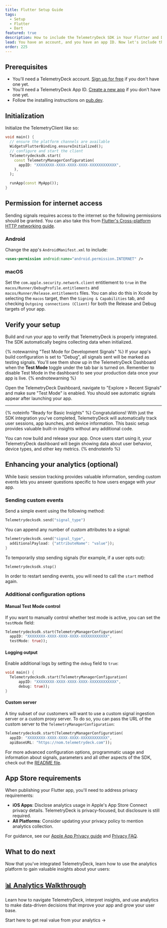 ```yaml
---
title: Flutter Setup Guide
tags:
  - Setup
  - Flutter
  - Dart
featured: true
description: How to include the TelemetryDeck SDK in Your Flutter and Dart app
lead: You have an account, and you have an app ID. Now let's include the TelemetryClient Package in your Flutter application
order: 225
---
```


## Prerequisites

<!-- vale proselint.Cliches = NO -->

- You'll need a TelemetryDeck account. [Sign up for free](https://dashboard.telemetrydeck.com/register?source=fluttersdk) if you don't have one yet.
- You'll need a TelemetryDeck App ID. [Create a new app](https://dashboard.telemetrydeck.com/apps/create) if you don't have one yet.
- Follow the installing instructions on [pub.dev](https://pub.dev/packages/telemetrydecksdk/install).
<!-- vale proselint.Cliches = YES -->

## Initialization

Initialize the TelemetryClient like so:

```dart
void main() {
  // ensure the platform channels are available
  WidgetsFlutterBinding.ensureInitialized();
  // configure and start the client
  Telemetrydecksdk.start(
    const TelemetryManagerConfiguration(
      appID: "XXXXXXXX-XXXX-XXXX-XXXX-XXXXXXXXXXXX",
    ),
  );

  runApp(const MyApp());
}
```

## Permission for internet access

Sending signals requires access to the internet so the following permissions should be granted. You can also take this from [Flutter's Cross-platform HTTP networking guide](https://docs.flutter.dev/data-and-backend/networking).

### Android

Change the app's `AndroidManifest.xml` to include:

```xml
<uses-permission android:name="android.permission.INTERNET" />
```

### macOS

Set the `com.apple.security.network.client` entitlement to `true` in the `macos/Runner/DebugProfile.entitlements` and `macos/Runner/Release.entitlements` files. You can also do this in Xcode by selecting the `macos` target, then the `Signing & Capabilities` tab, and checking `Outgoing connections (Client)` for both the Release and Debug targets of your app.

## Verify your setup

Build and run your app to verify that TelemetryDeck is properly integrated. The SDK automatically begins collecting data when initialized.

{% notewarning "Test Mode for Development Signals" %}
If your app's build configuration is set to "Debug", all signals sent will be marked as testing signals. You'll see them show up in the TelemetryDeck Dashboard when the **Test Mode** toggle under the tab bar is turned on. Remember to disable Test Mode in the dashboard to see your production data once your app is live.
{% endnotewarning %}

Open the TelemetryDeck Dashboard, navigate to "Explore > Recent Signals" and make sure "Test Mode" is enabled. You should see automatic signals appear after launching your app.

---

{% noteinfo "Ready for Basic Insights" %}
Congratulations! With just the SDK integration you've completed, TelemetryDeck will automatically track user sessions, app launches, and device information. This basic setup provides valuable built-in insights without any additional code.

You can now build and release your app. Once users start using it, your TelemetryDeck dashboard will begin showing data about user behavior, device types, and other key metrics.
{% endnoteinfo %}

## Enhancing your analytics (optional)

While basic session tracking provides valuable information, sending custom events lets you answer questions specific to how users engage with *your* app.

### Sending custom events

Send a simple event using the following method:

```dart
Telemetrydecksdk.send("signal_type")
```

You can append any number of custom attributes to a signal:

```dart
Telemetrydecksdk.send("signal_type",
  additionalPayload: {"attributeName": "value"});
}
```

To temporarily stop sending signals (for example, if a user opts out):

```dart
Telemetrydecksdk.stop()
```

In order to restart sending events, you will need to call the `start` method again.

### Additional configuration options

#### Manual Test Mode control

If you want to manually control whether test mode is active, you can set the `testMode` field:

```dart
Telemetrydecksdk.start(TelemetryManagerConfiguration(
  appID: "XXXXXXXX-XXXX-XXXX-XXXX-XXXXXXXXXXXX",
  testMode: true));
```

#### Logging output

Enable additional logs by setting the `debug` field to `true`:

```dart
void main() {
  Telemetrydecksdk.start(TelemetryManagerConfiguration(
      appID: "XXXXXXXX-XXXX-XXXX-XXXX-XXXXXXXXXXXX",
      debug: true));
}
```

#### Custom server

A tiny subset of our customers will want to use a custom signal ingestion server or a custom proxy server. To do so, you can pass the URL of the custom server to the `TelemetryManagerConfiguration`:

```dart
Telemetrydecksdk.start(TelemetryManagerConfiguration(
  appID: "XXXXXXXX-XXXX-XXXX-XXXX-XXXXXXXXXXXX",
  apiBaseURL: "https://nom.telemetrydeck.com"));
```

For more advanced configuration options, programmatic usage and information about signals, parameters and all other aspects of the SDK, check out the [README file](https://github.com/TelemetryDeck/FlutterSDK?tab=readme-ov-file#sending-signals).

## App Store requirements

When publishing your Flutter app, you'll need to address privacy requirements:

- **iOS Apps**: Disclose analytics usage in Apple's App Store Connect privacy details. TelemetryDeck is privacy-focused, but disclosure is still required.
- **All Platforms**: Consider updating your privacy policy to mention analytics collection.

For guidance, see our [Apple App Privacy guide](/docs/articles/apple-app-privacy/) and [Privacy FAQ](/docs/guides/privacy-faq/#do-i-need-to-add-telemetrydeck-to-my-privacy-policy%3F).

## What to do next

Now that you've integrated TelemetryDeck, learn how to use the analytics platform to gain valuable insights about your users:

<div class="not-prose ">
  <div class="my-10 grid grid-cols-1 gap-6">
    <div class="group relative rounded-xl border-2 border-mars-300 bg-white flex">
      <div class="absolute -inset-px rounded-xl border-2 border-transparent opacity-0 [background:linear-gradient(var(--quick-links-hover-bg,theme(colors.mars.50)),var(--quick-links-hover-bg,theme(colors.mars.100)))_padding-box,linear-gradient(to_top,theme(colors.mars.400),theme(colors.mars.500))_border-box] group-hover:opacity-100"></div>
      <div class="shadow relative overflow-hidden rounded-xl p-6 h-full">
        <h2 class="font-semibold text-lg text-mars-500">
          <a href="/docs/basics/index">
            <span class="absolute -inset-px rounded-xl"></span>📊 Analytics Walkthrough</a>
        </h2>
        <p class="mt-2 text-sm text-slate-700">Learn how to navigate TelemetryDeck, interpret insights, and use analytics to make data-driven decisions that improve your app and grow your user base.</p>
        <p class="mt-4 text-sm text-mars-500 font-semibold flex justify-between">
          <span>Start here to get real value from your analytics</span>
          <span>→</span>
        </p>
      </div>
    </div>
  </div>
</div>
